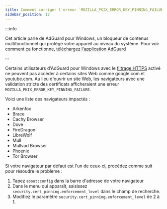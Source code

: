 ```yaml
---
title: Comment corriger l'erreur `MOZILLA_PKIX_ERROR_KEY_PINNING_FAILURE`
sidebar_position: 12
---
```


:::info

Cet article parle de AdGuard pour Windows, un bloqueur de contenus multifonctionnel qui protège votre appareil au niveau du système. Pour voir comment ça fonctionne, [téléchargez l'application AdGuard](https://agrd.io/download-kb-adblock)

:::

Certains utilisateurs d'AdGuard pour Windows avec le [filtrage HTTPS](/general/https-filtering/what-is-https-filtering) activé ne peuvent pas accéder à certains sites Web comme google.com et youtube.com. Au lieu d'ouvrir un site Web, les navigateurs avec une validation stricte des certificats afficheraient une erreur `MOZILLA_PKIX_ERROR_KEY_PINNING_FAILURE`.

Voici une liste des navigateurs impactés :

- Arkenfox
- Brace
- Cachy Browser
- Dove
- FireDragon
- LibreWolf
- Mull
- Mullvad Browser
- Phoenix
- Tor Browser

Si votre navigateur par défaut est l'un de ceux-ci, procédez comme suit pour résoudre le problème :

1. Tapez `about:config` dans la barre d'adresse de votre navigateur
2. Dans le menu qui apparaît, saisissez `security.cert_pinning.enforcement_level` dans le champ de recherche.
3. Modifiez le paramètre `security.cert_pinning.enforcement_level` de 2 à 1.
